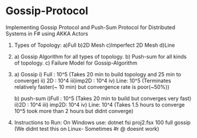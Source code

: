# Gossip-Protocol
Implementing Gossip Protocol and Push-Sum Protocol for Distributed Systems in F# using AKKA Actors
1) Types of Topology:
   a)Full
   b)2D Mesh
   c)Imperfect 2D Mesh
   d)Line 
2) a) Gossip Algorithm for all types of topology.
   b) Push-sum for all kinds of topology.
   c) Failure Model for Gossip-Algorithm 
   

3) a) Gossip
      i) Full : 10^5  (Takes 20 min to build topology and 25 min to converge)
      ii) 2D : 10^4
      iii)imp2D : 10^4
      iv) Line: 10^5 (Terminates relatively faster(~ 10 min) but convergence rate is poor(~50%))

   b) push-sum
       i)Full : 10^5 (Takes 20 min to build but converges very fast)
       ii)2D :  10^4
       iii) imp2D: 10^4
       iv) Line: 10^4 (Takes 1.5 hours to converge 10^5 took more than 2 hours but didnt converge)

4) Instructions to Run:
    On Windows use: dotnet fsi proj2.fsx 100 full gossip  (We didnt test this on Linux- Sometimes #r @ doesnt work)

